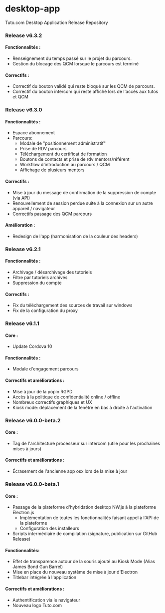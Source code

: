 # desktop-app
Tuto.com Desktop Application Release Repository

### Release v6.3.2

#### Fonctionnalités :
* Renseignement du temps passé sur le projet du parcours.
* Gestion du blocage des QCM lorsque le parcours est terminé

#### Correctifs :
* Correctif du bouton validé qui reste bloqué sur les QCM de parcours.
* Correctif du bouton intercom qui reste affiché lors de l'accès aux tutos et QCM

### Release v6.3.0

#### Fonctionnalités :
* Espace abonnement
* Parcours:
    * Modale de "positionnement administratif"
    * Prise de RDV parcours
    * Téléchargement du certificat de formation
    * Boutons de contacts et prise de rdv mentors/référent 
    * Workflow d'introduction au parcours / QCM
    * Affichage de plusieurs mentors

#### Correctifs :
* Mise à jour du message de confirmation de la suppression de compte (via API)
* Renouvellement de session perdue suite à la connexion sur un autre appareil / navigateur
* Correctifs passage des QCM parcours

#### Amélioration :
* Redesign de l'app (harmonisation de la couleur des headers)

### Release v6.2.1

#### Fonctionnalités :
* Archivage / désarchivage des tutoriels 
* Filtre par tutoriels archivés
* Suppression du compte

#### Correctifs :
* Fix du téléchargement des sources de travail sur windows
* Fix de la configuration du proxy

### Release v6.1.1

#### Core :
* Update Cordova 10

#### Fonctionnalités :
* Modale d'engagement parcours

#### Correctifs et améliorations :
* Mise à jour de la popin RGPD
* Accès à la politique de confidentialité online / offline
* Nombreux correctifs graphiques et UX
* Kiosk mode: déplacement de la fenêtre en bas à droite à l'activation

### Release v6.0.0-beta.2

#### Core :
* Tag de l'architecture processeur sur intercom (utile pour les prochaines mises à jours)

#### Correctifs et améliorations :
* Écrasement de l'ancienne app osx lors de la mise à jour


### Release v6.0.0-beta.1

#### Core :
* Passage de la plateforme d'hybridation desktop NW.js à la plateforme Electron.js 
  * Implémentation de toutes les fonctionnalités faisant appel à l'API de la plateforme
  * Configuration des installeurs
* Scripts intermédiaire de compilation (signature, publication sur GitHub Release)

#### Fonctionnalités:
* Effet de transparence autour de la souris ajouté au Kiosk Mode (Alias James Bond Gun Barrel)
* Mise en place du nouveau système de mise à jour d'Electron
* Titlebar intégrée à l'application

#### Correctifs et améliorations :
* Authentification via le navigateur
* Nouveau logo Tuto.com


